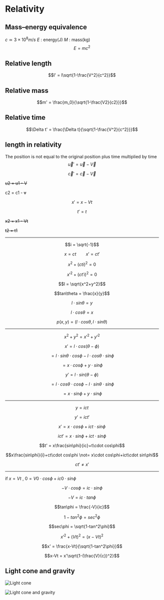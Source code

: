 # Relativity
## Mass–energy equivalence
$c \simeq 3\times 10^8m/s$
$E$ : energy(J)
$M$ : mass(kg)
$$E = mc^2$$
## Relative length
$$l' = l\sqrt{1-\frac{V^2}{c^2}}$$
## Relative mass
$$m' = \frac{m_0}{\sqrt{1-\frac{V2}{c2}}}$$
## Relative time
$$\Delta t' = \frac{\Delta t}{\sqrt{1-\frac{V^2}{c^2}}}$$
## length in relativity
The position is not equal to the original position plus time multiplied by time
$$\vec u' = \vec u-\vec V$$

$$\vec c' = \vec c-\vec V$$

~~u2 = u1 - V~~

c2 = c1 - ~~v~~

$$x' = x-Vt$$

$$t' = t$$

~~x2 = x1 - Vt~~

~~t2 = t1~~
***
$$i = \sqrt{-1}$$

$$x = ct \qquad x' = ct'$$

$$x^2+(cti)^2 = 0$$

$$x'^2+(ct'i)^2 = 0$$

$$l = \sqrt{x^2+y^2}$$

$$tan\theta = \frac{x}{y}$$

$$l\cdot sin\theta = y$$

$$l\cdot cos\theta = x$$

$$p(x,y) = (l\cdot cos\theta,l\cdot sin\theta)$$
***
$$x^2+y^2 = x'^2+y'^2$$

$$x' = l\cdot cos(\theta-\phi)$$

$$= l\cdot sin\theta \cdot cos\phi-l\cdot cos\theta\cdot sin\phi$$

$$= x\cdot cos\phi+y\cdot sin\phi$$

$$y' = l\cdot sin(\theta-\phi)$$

$$= l\cdot cos\theta\cdot cos\phi-l\cdot sin\theta\cdot sin\phi$$

$$= x\cdot sin\phi+y\cdot sin\phi$$
***
$$y = ict$$

$$y' = ict'$$

$$x' =  x\cdot cos\phi+ict\cdot sin\phi$$

$$ict' = x\cdot sin\phi+ict\cdot sin\phi$$

$$t' = x\frac{sin\phi}{ic}+t\cdot cos\phi$$

$$x\frac{sin\phi}{i}+ct\cdot cos\phi \not= x\cdot cos\phi+ict\cdot sin\phi$$

$$ct' \not= x'$$
***
if $x = Vt$ , $0 = V0\cdot cos\phi+ic0\cdot sin\phi$

$$-V\cdot cos\phi = ic\cdot sin\phi$$

$$-V = ic\cdot tan\phi$$

$$tan\phi = \frac{-V}{ic}$$

$$1-tan^2\phi = sec^2\phi$$

$$sec\phi = \sqrt{1-tan^2\phi}$$

$$x'^2+(Vt)^2 = (x-Vt)^2$$

$$x' = \frac{x-Vt}{\sqrt{1-tan^2\phi}}$$

$$x-Vt = x'\sqrt{1-(\frac{V}{c})^2}$$
## Light cone and gravity

![Light cone](https://upload.wikimedia.org/wikipedia/commons/thumb/1/16/World_line.svg/450px-World_line.svg.png)

![Light cone and gravity](https://upload.wikimedia.org/wikipedia/commons/thumb/9/9c/Light_cones_near_black_hole.svg/300px-Light_cones_near_black_hole.svg.png)
